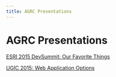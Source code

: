 ```yaml
---
title: AGRC Presentations
---
```


# AGRC Presentations

[ESRI 2015 DevSummit: Our Favorite Things](favorite-things)

[UGIC 2015: Web Application Options](web-application-options)
